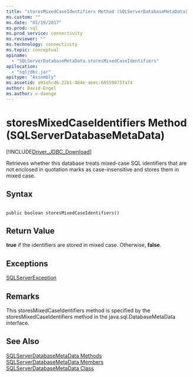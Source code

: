 ```yaml
---
title: "storesMixedCaseIdentifiers Method (SQLServerDatabaseMetaData) | Microsoft Docs"
ms.custom: ""
ms.date: "01/19/2017"
ms.prod: sql
ms.prod_service: connectivity
ms.reviewer: ""
ms.technology: connectivity
ms.topic: conceptual
apiname: 
  - "SQLServerDatabaseMetaData.storesMixedCaseIdentifiers"
apilocation: 
  - "sqljdbc.jar"
apitype: "Assembly"
ms.assetid: a91e5cd6-22b1-464e-aeec-665590737a74
author: David-Engel
ms.author: v-daenge
---
```

# storesMixedCaseIdentifiers Method (SQLServerDatabaseMetaData)
[!INCLUDE[Driver_JDBC_Download](../../../includes/driver_jdbc_download.md)]

  Retrieves whether this database treats mixed-case SQL identifiers that are not enclosed in quotation marks as case-insensitive and stores them in mixed case.  
  
## Syntax  
  
```  
  
public boolean storesMixedCaseIdentifiers()  
```  
  
## Return Value  
 **true** if the identifiers are stored in mixed case. Otherwise, **false**.  
  
## Exceptions  
 [SQLServerException](../../../connect/jdbc/reference/sqlserverexception-class.md)  
  
## Remarks  
 This storesMixedCaseIdentifiers method is specified by the storesMixedCaseIdentifiers method in the java.sql.DatabaseMetaData interface.  
  
## See Also  
 [SQLServerDatabaseMetaData Methods](../../../connect/jdbc/reference/sqlserverdatabasemetadata-methods.md)   
 [SQLServerDatabaseMetaData Members](../../../connect/jdbc/reference/sqlserverdatabasemetadata-members.md)   
 [SQLServerDatabaseMetaData Class](../../../connect/jdbc/reference/sqlserverdatabasemetadata-class.md)  
  
  
